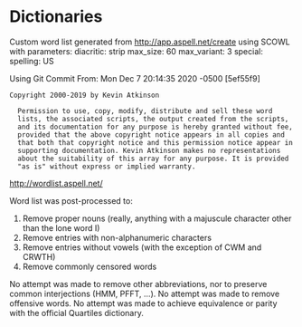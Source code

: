 # Dictionaries

Custom word list generated from http://app.aspell.net/create using SCOWL
with parameters:
  diacritic: strip
  max_size: 60
  max_variant: 3
  special: <none>
  spelling: US

Using Git Commit From: Mon Dec 7 20:14:35 2020 -0500 [5ef55f9]

```
Copyright 2000-2019 by Kevin Atkinson

  Permission to use, copy, modify, distribute and sell these word
  lists, the associated scripts, the output created from the scripts,
  and its documentation for any purpose is hereby granted without fee,
  provided that the above copyright notice appears in all copies and
  that both that copyright notice and this permission notice appear in
  supporting documentation. Kevin Atkinson makes no representations
  about the suitability of this array for any purpose. It is provided
  "as is" without express or implied warranty.
```

http://wordlist.aspell.net/

Word list was post-processed to:

1. Remove proper nouns (really, anything with a majuscule character other than
  the lone word I)
2. Remove entries with non-alphanumeric characters
3. Remove entries without vowels (with the exception of CWM and CRWTH)
4. Remove commonly censored words

No attempt was made to remove other abbreviations, nor to preserve common
interjections (HMM, PFFT, …). No attempt was made to remove offensive words.
No attempt was made to achieve equivalence or parity with the official Quartiles
dictionary.
